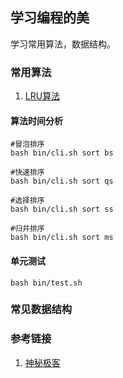 ## 学习编程的美
学习常用算法，数据结构。

### 常用算法
1. [LRU算法]()

#### 算法时间分析
```
#冒泡排序
bash bin/cli.sh sort bs

#快速排序
bash bin/cli.sh sort qs

#选择排序
bash bin/cli.sh sort ss

#归并排序
bash bin/cli.sh sort ms
```

#### 单元测试
```
bash bin/test.sh
```

### 常见数据结构

### 参考链接
1. [神秘极客](http://xbc.me)
